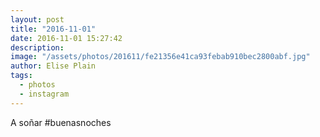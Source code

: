 ```yaml
---
layout: post
title: "2016-11-01"
date: 2016-11-01 15:27:42
description: 
image: "/assets/photos/201611/fe21356e41ca93febab910bec2800abf.jpg"
author: Elise Plain
tags: 
  - photos
  - instagram
---
```


A soñar #buenasnoches
<p></p>
